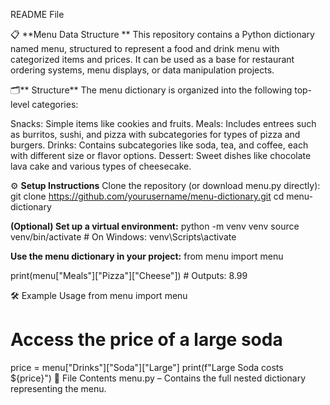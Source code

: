 README File

📋 **Menu Data Structure
**
This repository contains a Python dictionary named menu, structured to represent a food and drink menu with categorized items and prices. It can be used as a base for restaurant ordering systems, menu displays, or data manipulation projects.

🗂** Structure**
The menu dictionary is organized into the following top-level categories:

Snacks: Simple items like cookies and fruits.
Meals: Includes entrees such as burritos, sushi, and pizza with subcategories for types of pizza and burgers.
Drinks: Contains subcategories like soda, tea, and coffee, each with different size or flavor options.
Dessert: Sweet dishes like chocolate lava cake and various types of cheesecake.

⚙️ **Setup Instructions**
Clone the repository (or download menu.py directly):
git clone https://github.com/yourusername/menu-dictionary.git
cd menu-dictionary

**(Optional) Set up a virtual environment:**
python -m venv venv
source venv/bin/activate  # On Windows: venv\Scripts\activate

**Use the menu dictionary in your project:**
from menu import menu

print(menu["Meals"]["Pizza"]["Cheese"])  # Outputs: 8.99

🛠 Example Usage
from menu import menu

# Access the price of a large soda
price = menu["Drinks"]["Soda"]["Large"]
print(f"Large Soda costs ${price}")
📎 File Contents
menu.py – Contains the full nested dictionary representing the menu.
